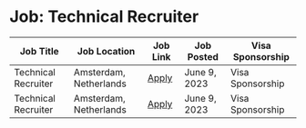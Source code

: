 # Job: Technical Recruiter

| Job Title | Job Location | Job Link | Job Posted | Visa Sponsorship |
| --- | --- | --- | --- | --- |
| Technical Recruiter | Amsterdam, Netherlands | [Apply](https://optiver.com/working-at-optiver/career-opportunities/5845783002/) | June 9, 2023 | Visa Sponsorship |
| Technical Recruiter | Amsterdam, Netherlands | [Apply](https://optiver.com/working-at-optiver/career-opportunities/5845783002/) | June 9, 2023 | Visa Sponsorship |
